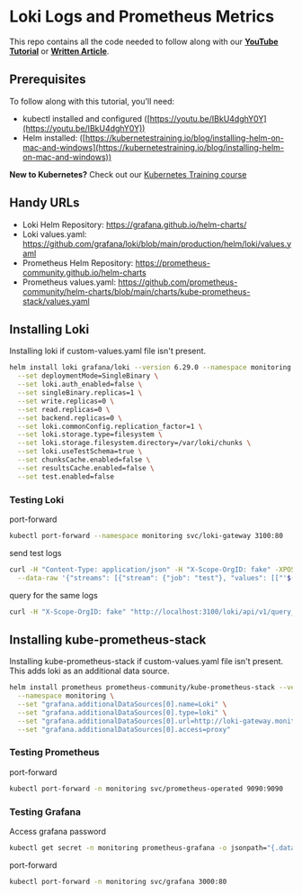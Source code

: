 # Loki Logs and Prometheus Metrics

This repo contains all the code needed to follow along with our **[YouTube Tutorial](https://)** or **[Written Article](https://kubernetestraining.io/blog/loki-prometheus-grafana-kubernetes-logging-monitoring)**.

## Prerequisites

To follow along with this tutorial, you'll need:

- kubectl installed and configured ([https://youtu.be/IBkU4dghY0Y](https://youtu.be/IBkU4dghY0Y))
- Helm installed: ([https://kubernetestraining.io/blog/installing-helm-on-mac-and-windows](https://kubernetestraining.io/blog/installing-helm-on-mac-and-windows))

**New to Kubernetes?** Check out our [Kubernetes Training course](https://kubernetestraining.io/)

## Handy URLs

- Loki Helm Repository: https://grafana.github.io/helm-charts/
- Loki values.yaml: https://github.com/grafana/loki/blob/main/production/helm/loki/values.yaml
- Prometheus Helm Repository: https://prometheus-community.github.io/helm-charts
- Prometheus values.yaml: https://github.com/prometheus-community/helm-charts/blob/main/charts/kube-prometheus-stack/values.yaml

## Installing Loki

Installing loki if custom-values.yaml file isn't present.
```bash
helm install loki grafana/loki --version 6.29.0 --namespace monitoring \
  --set deploymentMode=SingleBinary \
  --set loki.auth_enabled=false \
  --set singleBinary.replicas=1 \
  --set write.replicas=0 \
  --set read.replicas=0 \
  --set backend.replicas=0 \
  --set loki.commonConfig.replication_factor=1 \
  --set loki.storage.type=filesystem \
  --set loki.storage.filesystem.directory=/var/loki/chunks \
  --set loki.useTestSchema=true \
  --set chunksCache.enabled=false \
  --set resultsCache.enabled=false \
  --set test.enabled=false
```
### Testing Loki

port-forward

```bash
kubectl port-forward --namespace monitoring svc/loki-gateway 3100:80
```

send test logs

```bash
curl -H "Content-Type: application/json" -H "X-Scope-OrgID: fake" -XPOST -s "http://localhost:3100/loki/api/v1/push" \
  --data-raw '{"streams": [{"stream": {"job": "test"}, "values": [["'$(date +%s)'000000000", "test log entry"]]}]}'
```

query for the same logs

```bash
curl -H "X-Scope-OrgID: fake" "http://localhost:3100/loki/api/v1/query_range" --data-urlencode 'query={job="test"}'
```

## Installing kube-prometheus-stack

Installing kube-prometheus-stack if custom-values.yaml file isn't present. This adds loki as an additional data source.

```bash
helm install prometheus prometheus-community/kube-prometheus-stack --version 45.7.1 \
  --namespace monitoring \
  --set "grafana.additionalDataSources[0].name=Loki" \
  --set "grafana.additionalDataSources[0].type=loki" \
  --set "grafana.additionalDataSources[0].url=http://loki-gateway.monitoring.svc.cluster.local" \
  --set "grafana.additionalDataSources[0].access=proxy"
```

### Testing Prometheus

port-forward

```bash
kubectl port-forward -n monitoring svc/prometheus-operated 9090:9090
```

### Testing Grafana

Access grafana password

```bash
kubectl get secret -n monitoring prometheus-grafana -o jsonpath="{.data.admin-password}" | base64 --decode
```

port-forward

```bash
kubectl port-forward -n monitoring svc/grafana 3000:80
```
